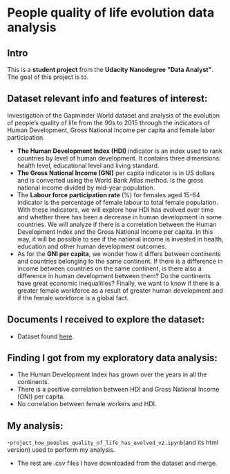 # People quality of life evolution data analysis

## Intro
This is a **student project** from the **Udacity Nanodegree "Data Analyst"**.
The goal of this project is to. 

## Dataset relevant info and features of interest:
Investigation of the Gapminder World dataset and analysis of the evolution of people’s quality of life from the 90s to 2015 through the indicators of Human Development, Gross National Income per capita and female labor participation.

- **The Human Development Index (HDI)** indicator is an index used to rank countries by level of human development. It contains three dimensions: health level, educational level and living standard.
- **The Gross National Income (GNI)** per capita indicator is in US dollars and is converted using the World Bank Atlas method. Is the gross national income divided by mid-year population.
- The **Labour force participation rate** (%) for females aged 15-64 indicator is the percentage of female labour to total female population.
With these indicators, we will explore how HDI has evolved over time and whether there has been a decrease in human development in some countries. We will analyze if there is a correlation between the Human Development Index and the Gross National Income per capita. In this way, it will be possible to see if the national income is invested in health, education and other human development outcomes.
- As for the **GNI per capita**, we wonder how it differs between continents and countries belonging to the same continent. If there is a difference in income between countries on the same continent, is there also a difference in human development between them? Do the continents have great economic inequalities?
Finally, we want to know if there is a greater female workforce as a result of greater human development and if the female workforce is a global fact.

## Documents I received to explore the dataset:
- Dataset found [here](https://www.google.com/url?q=http://www.gapminder.org/data/&sa=D&ust=1532469042121000).

## Finding I got from my exploratory data analysis:
- The Human Development Index has grown over the years in all the continents.
- There is a positive correlation between HDI and Gross National Income (GNI) per
capita.
- No correlation between female workers and HDI.

## My analysis:
 -`project_how_peoples_quality_of_life_has_evolved_v2.ipynb`(and its html version) used to perform my analysis.
 - The rest are .csv files I have downloaded from the dataset and merge.
